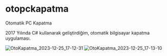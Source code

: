 # otopckapatma
Otomatik PC Kapatma

2017 Yılında C# kullanarak geliştirdiğim, otomatik bilgisayar kapatma uygulaması.

![OtoKapatma_2023-12-25_17-12-31](https://github.com/brs-aydin/otopckapatma/assets/51105834/be7e19ea-cd71-40fb-b01a-6ab1b17a67a8)
![OtoKapatma_2023-12-25_17-13-10](https://github.com/brs-aydin/otopckapatma/assets/51105834/bd4a1586-ba11-41bf-9cf3-b5a963bbc0a9)
